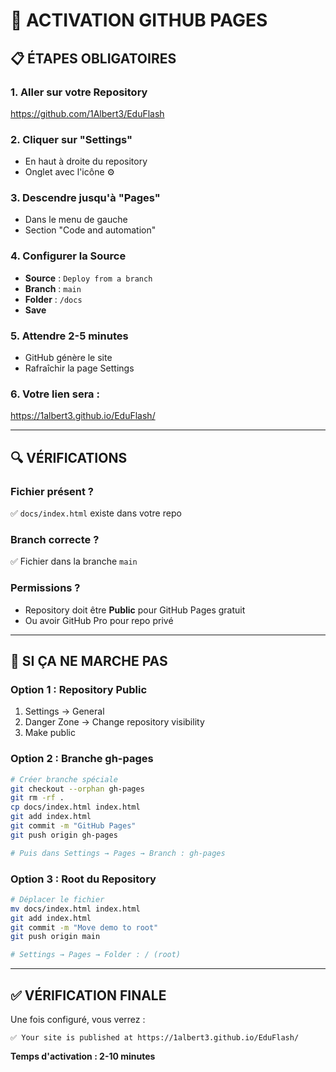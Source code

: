 # 🔧 ACTIVATION GITHUB PAGES

## 📋 **ÉTAPES OBLIGATOIRES**

### **1. Aller sur votre Repository**
https://github.com/1Albert3/EduFlash

### **2. Cliquer sur "Settings"**
- En haut à droite du repository
- Onglet avec l'icône ⚙️

### **3. Descendre jusqu'à "Pages"**
- Dans le menu de gauche
- Section "Code and automation"

### **4. Configurer la Source**
- **Source** : `Deploy from a branch`
- **Branch** : `main`
- **Folder** : `/docs`
- **Save**

### **5. Attendre 2-5 minutes**
- GitHub génère le site
- Rafraîchir la page Settings

### **6. Votre lien sera :**
https://1albert3.github.io/EduFlash/

---

## 🔍 **VÉRIFICATIONS**

### **Fichier présent ?**
✅ `docs/index.html` existe dans votre repo

### **Branch correcte ?**
✅ Fichier dans la branche `main`

### **Permissions ?**
- Repository doit être **Public** pour GitHub Pages gratuit
- Ou avoir GitHub Pro pour repo privé

---

## 🚨 **SI ÇA NE MARCHE PAS**

### **Option 1 : Repository Public**
1. Settings → General
2. Danger Zone → Change repository visibility
3. Make public

### **Option 2 : Branche gh-pages**
```bash
# Créer branche spéciale
git checkout --orphan gh-pages
git rm -rf .
cp docs/index.html index.html
git add index.html
git commit -m "GitHub Pages"
git push origin gh-pages

# Puis dans Settings → Pages → Branch : gh-pages
```

### **Option 3 : Root du Repository**
```bash
# Déplacer le fichier
mv docs/index.html index.html
git add index.html
git commit -m "Move demo to root"
git push origin main

# Settings → Pages → Folder : / (root)
```

---

## ✅ **VÉRIFICATION FINALE**

Une fois configuré, vous verrez :
```
✅ Your site is published at https://1albert3.github.io/EduFlash/
```

**Temps d'activation : 2-10 minutes**